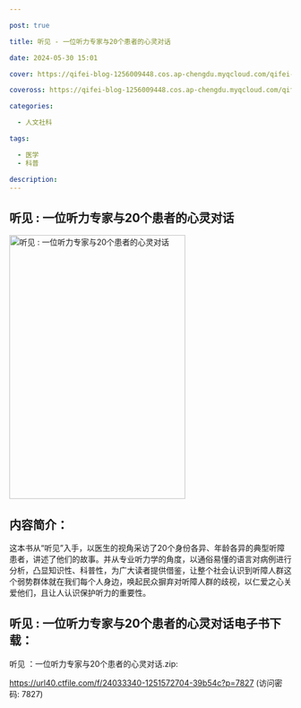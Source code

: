 ```yaml
---

post: true

title: 听见 - 一位听力专家与20个患者的心灵对话

date: 2024-05-30 15:01

cover: https://qifei-blog-1256009448.cos.ap-chengdu.myqcloud.com/qifei-blog/31kBi62DM-L.jpg

coveross: https://qifei-blog-1256009448.cos.ap-chengdu.myqcloud.com/qifei-blog/31kBi62DM-L.jpg

categories:

  - 人文社科

tags:

  - 医学
  - 科普

description:
---
```


## 听见 : 一位听力专家与20个患者的心灵对话

<img alt="听见 : 一位听力专家与20个患者的心灵对话" class="aligncenter loaded" data-was-processed="true" decoding="async" fetchpriority="high" height="471" src="https://qifei-blog-1256009448.cos.ap-chengdu.myqcloud.com/qifei-blog/31kBi62DM-L.jpg" style="cursor: zoom-in;" width="314"/>

## 内容简介：

这本书从“听见”入手，以医生的视角采访了20个身份各异、年龄各异的典型听障患者，讲述了他们的故事。并从专业听力学的角度，以通俗易懂的语言对病例进行分析，凸显知识性、科普性，为广大读者提供借鉴，让整个社会认识到听障人群这个弱势群体就在我们每个人身边，唤起民众摒弃对听障人群的歧视，以仁爱之心关爱他们，且让人认识保护听力的重要性。

## 听见 : 一位听力专家与20个患者的心灵对话电子书下载：

听见 ：一位听力专家与20个患者的心灵对话.zip: 

https://url40.ctfile.com/f/24033340-1251572704-39b54c?p=7827 (访问密码: 7827)
